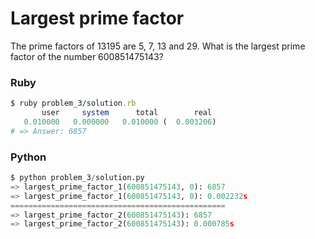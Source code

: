 Largest prime factor
====================

The prime factors of 13195 are 5, 7, 13 and 29.
What is the largest prime factor of the number 600851475143?

### Ruby
```ruby
$ ruby problem_3/solution.rb
       user     system      total        real
   0.010000   0.000000   0.010000 (  0.003206)
# => Answer: 6857
```
### Python
```python
$ python problem_3/solution.py
=> largest_prime_factor_1(600851475143, 0): 6857
=> largest_prime_factor_1(600851475143, 0): 0.002232s
================================================
=> largest_prime_factor_2(600851475143): 6857
=> largest_prime_factor_2(600851475143): 0.000785s
```
